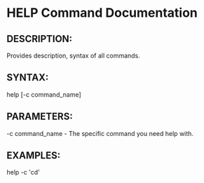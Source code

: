 # HELP Command Documentation

## DESCRIPTION:
Provides description, syntax of all commands.

## SYNTAX:
help [-c command_name]

## PARAMETERS:
-c command_name - The specific command you need help with.

## EXAMPLES:
help -c 'cd'
